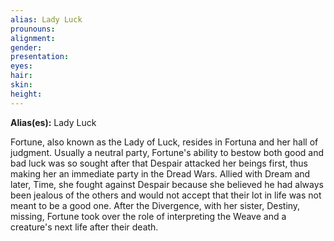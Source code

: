 ```yaml
---
alias: Lady Luck
prounouns: 
alignment: 
gender: 
presentation: 
eyes: 
hair: 
skin: 
height: 
---
```


**Alias(es):** Lady Luck

Fortune, also known as the Lady of Luck, resides in Fortuna and her hall of judgment. Usually a neutral party, Fortune's ability to bestow both good and bad luck was so sought after that Despair attacked her beings first, thus making her an immediate party in the Dread Wars. Allied with Dream and later, Time, she fought against Despair because she believed he had always been jealous of the others and would not accept that their lot in life was not meant to be a good one. After the Divergence, with her sister, Destiny, missing, Fortune took over the role of interpreting the Weave and a creature's next life after their death.